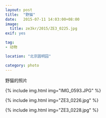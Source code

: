 ```yaml
---
layout: post
title:  "野猫"
date:   2015-07-11 14:03:00+08:00
image:
  title: ze3kr/2015/ZE3_0225.jpg
exif: yes

tag:
- 动物

location: "北京圆明园"

category: photo
---
```


野猫的照片

{% include img.html img="IMG_0593.JPG" %}

{% include img.html img="ZE3_0226.jpg" %}

{% include img.html img="ZE3_0228.jpg" %}
